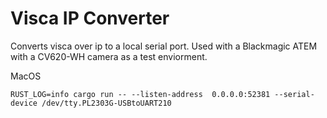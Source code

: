 # Visca IP Converter
Converts visca over ip to a local serial port. Used with a Blackmagic ATEM with a CV620-WH camera as a test enviorment.


MacOS
```
RUST_LOG=info cargo run -- --listen-address  0.0.0.0:52381 --serial-device /dev/tty.PL2303G-USBtoUART210
```

